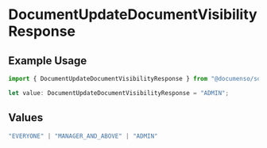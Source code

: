 # DocumentUpdateDocumentVisibilityResponse

## Example Usage

```typescript
import { DocumentUpdateDocumentVisibilityResponse } from "@documenso/sdk-typescript/models/operations";

let value: DocumentUpdateDocumentVisibilityResponse = "ADMIN";
```

## Values

```typescript
"EVERYONE" | "MANAGER_AND_ABOVE" | "ADMIN"
```